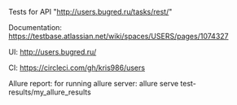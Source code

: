 Tests for API "http://users.bugred.ru/tasks/rest/"

Documentation: https://testbase.atlassian.net/wiki/spaces/USERS/pages/1074327

UI: http://users.bugred.ru/

CI: https://circleci.com/gh/kris986/users

Allure report: for running allure server: allure serve test-results/my_allure_results

